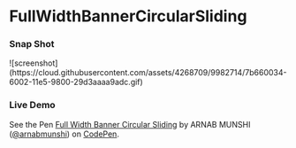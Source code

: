 # FullWidthBannerCircularSliding

<h3>Snap Shot</h3>
![screenshot](https://cloud.githubusercontent.com/assets/4268709/9982714/7b660034-6002-11e5-9800-29d3aaaa9adc.gif)

<h3>Live Demo</h3>
<p data-height="431" data-theme-id="19955" data-slug-hash="vNKXKw" data-default-tab="result" data-user="arnabmunshi" class='codepen'>See the Pen <a href='http://codepen.io/arnabmunshi/pen/vNKXKw/'>Full Width Banner Circular Sliding</a> by ARNAB MUNSHI (<a href='http://codepen.io/arnabmunshi'>@arnabmunshi</a>) on <a href='http://codepen.io'>CodePen</a>.</p>
<script async src="//assets.codepen.io/assets/embed/ei.js"></script>
